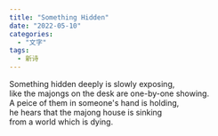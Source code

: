 ```yaml
---
title: "Something Hidden"
date: "2022-05-10"
categories: 
  - "文字"
tags:
  - 新诗
---
```


Something hidden deeply is slowly exposing,  
like the majongs on the desk are one-by-one showing.  
A peice of them in someone's hand is holding,  
he hears that the majong house is sinking  
from a world which is dying.
